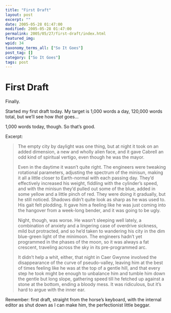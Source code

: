 ```yaml
---
title: "First Draft"
layout: post
excerpt: ""
date: 2005-05-28 01:47:00
modified: 2005-05-28 01:47:00
permalink: 2005/05/27/first-draft/index.html
featured_img: 
wpid: 34
taxonomy_terms_all: ["So It Goes"]
post_tag: []
category: ["So It Goes"]
tags: post
---
```


# First Draft

Finally.

Started my first draft today. My target is 1,000 words a day, 120,000 words total, but we’ll see how *that* goes…

1,000 words today, though. So that’s good.

Excerpt:

> The empty city by daylight was one thing, but at night it took on an added dimension, a new and wholly alien face, and it gave Cabrell an odd kind of spiritual vertigo, even though he was the mayor.
> 
> Even in the daytime it wasn’t quite right. The engineers were tweaking rotational parameters, adjusting the spectrum of the minisun, making it all a little closer to Earth-normal with each passing day. They’d effectively increased his weight, fiddling with the cylinder’s speed, and with the minisun they’d pulled out some of the blue, added in some yellow and a little pinch of red. They were doing it gradually, but he still noticed. Shadows didn’t quite look as sharp as he was used to. His gait felt plodding. It gave him a feeling like he was just coming into the hangover from a week-long bender, and it was going to be ugly.
> 
> Night, though, was worse. He wasn’t sleeping well lately, a combination of anxiety and a lingering case of overdrive sickness, mild but protracted, and so he’d taken to wandering his city in the dim blue-green light of the minimoon. The engineers hadn’t yet programmed in the phases of the moon, so it was always a fat crescent, traveling across the sky in its pre-programmed arc.
> 
> It didn’t help a whit, either, that night in Caer Gwynne involved the disappearance of the curve of pseudo-valley, leaving him at the best of times feeling like he was at the top of a gentle hill, and that every step he took might be enough to unbalance him and tumble him down the gentle but long slope, gathering speed till he fetched up against a stone at the bottom, ending a bloody mess. It was ridiculous, but it’s hard to argue with the inner ear.

Remember: first draft, straight from the horse’s keyboard, with the internal editor as shut down as I can make him, the perfectionist little beggar.